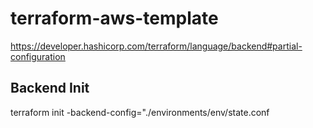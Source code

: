 # terraform-aws-template
https://developer.hashicorp.com/terraform/language/backend#partial-configuration

## Backend Init
terraform init -backend-config="./environments/env/state.conf